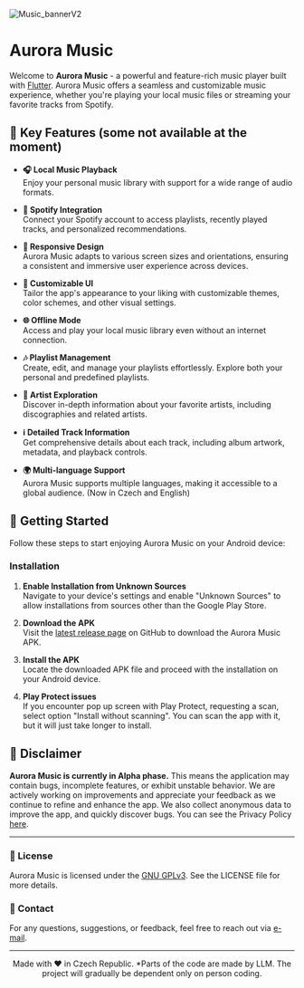 ![Music_bannerV2](https://github.com/user-attachments/assets/03b7a711-3f59-4161-ae08-33bc6a5444f6)

# Aurora Music

Welcome to **Aurora Music** - a powerful and feature-rich music player built with [Flutter](https://flutter.dev/). Aurora Music offers a seamless and customizable music experience, whether you're playing your local music files or streaming your favorite tracks from Spotify.

## 🎵 Key Features (some not available at the moment)

- **🎧 Local Music Playback**  
  Enjoy your personal music library with support for a wide range of audio formats.

- **🔗 Spotify Integration**  
  Connect your Spotify account to access playlists, recently played tracks, and personalized recommendations.

- **📱 Responsive Design**  
  Aurora Music adapts to various screen sizes and orientations, ensuring a consistent and immersive user experience across devices.

- **🎨 Customizable UI**  
  Tailor the app's appearance to your liking with customizable themes, color schemes, and other visual settings.

- **🌐 Offline Mode**  
  Access and play your local music library even without an internet connection.

- **🎶 Playlist Management**  
  Create, edit, and manage your playlists effortlessly. Explore both your personal and predefined playlists.

- **🎤 Artist Exploration**  
  Discover in-depth information about your favorite artists, including discographies and related artists.

- **ℹ️ Detailed Track Information**  
  Get comprehensive details about each track, including album artwork, metadata, and playback controls.

- **🌍 Multi-language Support**  
  Aurora Music supports multiple languages, making it accessible to a global audience. (Now in Czech and English)

## 🚀 Getting Started

Follow these steps to start enjoying Aurora Music on your Android device:

### Installation

1. **Enable Installation from Unknown Sources**  
   Navigate to your device's settings and enable "Unknown Sources" to allow installations from sources other than the Google Play Store.

2. **Download the APK**  
   Visit the [latest release page](https://github.com/D4v31x/Aurora-Music/releases/latest) on GitHub to download the Aurora Music APK.

3. **Install the APK**  
   Locate the downloaded APK file and proceed with the installation on your Android device.

4. **Play Protect issues**  
   If you encounter pop up screen with Play Protect, requesting a scan, select option "Install without scanning". You can scan the app with it, but it will just take longer to install.


## 📢 Disclaimer

**Aurora Music is currently in Alpha phase.** This means the application may contain bugs, incomplete features, or exhibit unstable behavior. We are actively working on improvements and appreciate your feedback as we continue to refine and enhance the app. We also collect anonymous data to improve the app, and quickly discover bugs. You can see the Privacy Policy [here](https://d4v31x.github.io/Aurora_WEB/terms.html).

---

### 📝 License

Aurora Music is licensed under the [GNU GPLv3](LICENSE). See the LICENSE file for more details.

### 📧 Contact

For any questions, suggestions, or feedback, feel free to reach out via [e-mail](mailto:info.aurorasoftware@protonmail.com).

---

<p align="center">
  Made with ❤️ in Czech Republic.  
  *Parts of the code are made by LLM. The project will gradually be dependent only on person coding.
</p>
